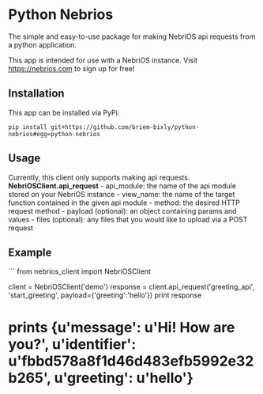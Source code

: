 # Python Nebrios

The simple and easy-to-use package for making NebriOS api requests from a python application.

This app is intended for use with a NebriOS instance. Visit https://nebrios.com to sign up for free!

<h2>Installation</h2>
This app can be installed via PyPi:

```
pip install git+https://github.com/briem-bixly/python-nebrios#egg=python-nebrios
```

<h2>Usage</h2>
Currently, this client only supports making api requests.
<strong>NebriOSClient.api_request</strong>
- api_module: the name of the api module stored on your NebriOS instance
- view_name: the name of the target function contained in the given api module
- method: the desired HTTP request method
- payload (optional): an object containing params and values
- files (optional): any files that you would like to upload via a POST request

<h2>Example</h2>
```
from nebrios_client import NebriOSClient


client = NebriOSClient('demo')
response = client.api_request('greeting_api', 'start_greeting', payload={'greeting':'hello'})
print response
# prints {u'message': u'Hi! How are you?', u'identifier': u'fbbd578a8f1d46d483efb5992e32b265', u'greeting': u'hello'}
```

